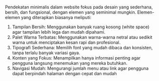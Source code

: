 Pendekatan minimalis dalam website fokus pada desain yang sederhana, bersih, dan fungsional, dengan elemen yang seminimal mungkin. Elemen-elemen yang diterapkan biasanya meliputi:

1. Tampilan Bersih: Menggunakan banyak ruang kosong (white space) agar tampilan lebih lega dan mudah dipahami.
2. Palet Warna Terbatas: Menggunakan warna-warna netral atau sedikit warna untuk menciptakan kesan rapi dan profesional.
3. Tipografi Sederhana: Memilih font yang mudah dibaca dan konsisten, tanpa terlalu banyak variasi gaya.
4. Konten yang Fokus: Menampilkan hanya informasi penting agar pengguna langsung menemukan yang mereka butuhkan.
5. Navigasi Mudah: Mengurangi jumlah menu atau link agar pengguna dapat berpindah halaman dengan cepat dan mudah